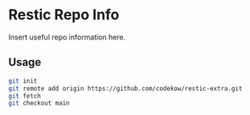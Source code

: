 # Restic Repo Info

Insert useful repo information here.

## Usage

```sh
git init
git remote add origin https://github.com/codekow/restic-extra.git
git fetch
git checkout main
```
